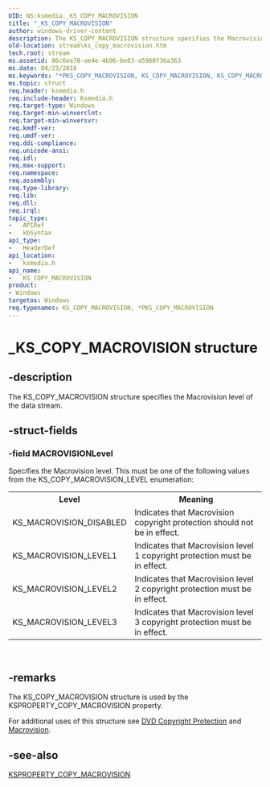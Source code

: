 ```yaml
---
UID: NS:ksmedia._KS_COPY_MACROVISION
title: "_KS_COPY_MACROVISION"
author: windows-driver-content
description: The KS_COPY_MACROVISION structure specifies the Macrovision level of the data stream.
old-location: stream\ks_copy_macrovision.htm
tech.root: stream
ms.assetid: 86c6ee78-ae4e-4b96-be83-a5960f36a363
ms.date: 04/23/2018
ms.keywords: "*PKS_COPY_MACROVISION, KS_COPY_MACROVISION, KS_COPY_MACROVISION structure [Streaming Media Devices], PKS_COPY_MACROVISION, PKS_COPY_MACROVISION structure pointer [Streaming Media Devices], _KS_COPY_MACROVISION, dvdref_42184498-7ac6-48d2-9f26-5bf69ececabb.xml, ksmedia/KS_COPY_MACROVISION, ksmedia/PKS_COPY_MACROVISION, stream.ks_copy_macrovision"
ms.topic: struct
req.header: ksmedia.h
req.include-header: Ksmedia.h
req.target-type: Windows
req.target-min-winverclnt: 
req.target-min-winversvr: 
req.kmdf-ver: 
req.umdf-ver: 
req.ddi-compliance: 
req.unicode-ansi: 
req.idl: 
req.max-support: 
req.namespace: 
req.assembly: 
req.type-library: 
req.lib: 
req.dll: 
req.irql: 
topic_type:
-	APIRef
-	kbSyntax
api_type:
-	HeaderDef
api_location:
-	ksmedia.h
api_name:
-	KS_COPY_MACROVISION
product:
- Windows
targetos: Windows
req.typenames: KS_COPY_MACROVISION, *PKS_COPY_MACROVISION
---
```


# _KS_COPY_MACROVISION structure


## -description


The KS_COPY_MACROVISION structure specifies the Macrovision level of the data stream.


## -struct-fields




### -field MACROVISIONLevel

Specifies the Macrovision level. This must be one of the following values from the KS_COPY_MACROVISION_LEVEL enumeration:

<table>
<tr>
<th>Level</th>
<th>Meaning</th>
</tr>
<tr>
<td>
KS_MACROVISION_DISABLED

</td>
<td>
Indicates that Macrovision copyright protection should not be in effect.

</td>
</tr>
<tr>
<td>
KS_MACROVISION_LEVEL1

</td>
<td>
Indicates that Macrovision level 1 copyright protection must be in effect.

</td>
</tr>
<tr>
<td>
KS_MACROVISION_LEVEL2

</td>
<td>
Indicates that Macrovision level 2 copyright protection must be in effect.

</td>
</tr>
<tr>
<td>
KS_MACROVISION_LEVEL3

</td>
<td>
Indicates that Macrovision level 3 copyright protection must be in effect.

</td>
</tr>
</table>
 


## -remarks



The KS_COPY_MACROVISION structure is used by the KSPROPERTY_COPY_MACROVISION property.

For additional uses of this structure see <a href="https://msdn.microsoft.com/ff9cf8c8-7c8f-485c-b2ab-7567a5eeb87b">DVD Copyright Protection</a> and <a href="https://msdn.microsoft.com/62bd8d8a-3e58-4bca-a32d-ff792180afbe">Macrovision</a>.




## -see-also




<a href="https://msdn.microsoft.com/library/windows/hardware/ff565114">KSPROPERTY_COPY_MACROVISION</a>
 

 

